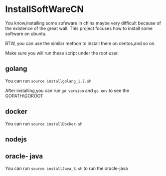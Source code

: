 # InstallSoftWareCN

You know,installing some sofeware in china maybe very difficult because of the existence of the great wall.
This project focuses how to install some software on ubuntu.


BTW, you can use the similar methon to install them on centos,and so on.

Make sure you will run these script under the root user.


## golang
You can run `source installgolang_1.7.sh`

After installing,you can run `go version` and `go env` to see the GOPATH\GOROOT 
## docker
You can run `source installDocker.sh`


## nodejs

## oracle- java
You can run `source installJava_8.sh` to run the oracle-java
